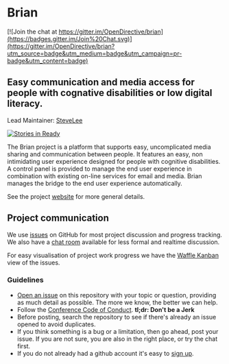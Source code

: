 # Brian

[![Join the chat at https://gitter.im/OpenDirective/brian](https://badges.gitter.im/Join%20Chat.svg)](https://gitter.im/OpenDirective/brian?utm_source=badge&utm_medium=badge&utm_campaign=pr-badge&utm_content=badge)

## Easy communication and media access for people with cognative disabilities or low digital literacy.

Lead Maintainer: [SteveLee](https://github.com/SteveALee)

[![Stories in Ready](https://badge.waffle.io/OpenDirective/brian.svg?label=waffle%3Aready&title=Ready)](http://waffle.io/OpenDirective/brian) 

The Brian project is a platform that supports easy, uncomplicated media sharing and communication between people. It features an easy, 
non intimidating user experience designed for people with cognitive disabilities. A control panel is provided to manage the end user 
experience in combination with existing on-line services for email and media. Brian manages the bridge to the end user experience 
automatically.

See the project [website](http://opendirective.github.io/brian) for more general details. 

## Project communication

We use [issues](https://github.com/OpenDirective/brian/issues) on GitHub for most project discussion and progress tracking. We also have a [chat room](https://gitter.im/OpenDirective/b) available for less formal and realtime discussion.

For easy visualisation of project work progress we have the [Waffle Kanban](https://waffle.io/OpenDirective/brian) view of the issues.

### Guidelines

* [Open an issue](https://github.com/OpenDirective/brian-discuss/issues/new) on this repository with your topic or question, providing as much detail as possible. The more we know, the better we can help.
* Follow the [Conference Code of Conduct](http://confcodeofconduct.com). **tl;dr: Don't be a Jerk**
* Before posting, search the repository to see if there's already an issue opened to avoid duplicates.
* If you think something is a bug or a limitation, then go ahead, post your issue. If you are not sure, you are also in the right place, or try the chat first.
* If you do not already had a github account it's easy to [sign up](https://github.com/join).
